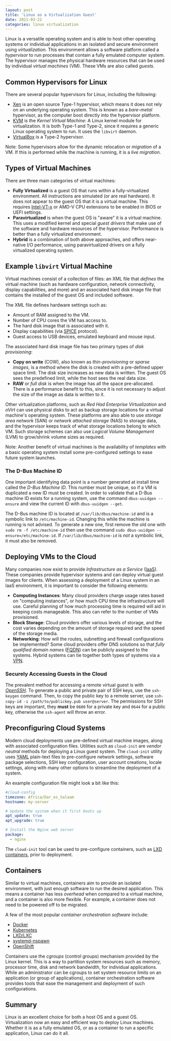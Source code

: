 ```yaml
---
layout: post
title: 'Linux as a Virtualization Guest'
date: 2021-03-22
categories: linux virtualization
---
```


Linux is a versatile operating system and is able to host other operating systems or
individual applications in an isolated and secure environment using _virtualization_. This
environment allows a software platform called a _hypervisor_ to run processes that contain
a fully emulated computer system. The hypervisor manages the physical hardware resources
that can be used by individual _virtual machines_ (VM). These VMs are also called
_guests_.

## Common Hypervisors for Linux

There are several popular hypervisors for Linux, including the following:

- [Xen](https://xenproject.org/) is an open source Type-1 hypervisor, which means it does
  not rely on an underlying operating system. This is known as a _bare-metal_ hypervisor, as
  the computer boot directly into the hypervisor platform.
- [KVM](https://en.wikipedia.org/wiki/Kernel-based_Virtual_Machine) is the _Kernel
  Virtual Machine_: A Linux kernel module for virtualization. It is both Type-1 and Type-2,
  since it requires a generic Linux operating system to run. It uses the `libvirt` daemon.
- [VirtualBox](https://www.virtualbox.org/) is a Type-2 hypervisor.

Note: Some hypervisors allow for the dynamic relocation or _migration_ of a VM. If this is
performed while the machine is running, it is a _live migration_.

## Types of Virtual Machines

There are three main categories of virtual machines:

- **Fully Virtualized** is a guest OS that runs within a fully-virtualized environment.
  All instructions are simulated (or are real hardware). It does not appear to the guest OS
  that it is a virtual machine. This requires [Intel-VT-x](https://software.intel.com/content/www/us/en/develop/articles/intel-virtualization-technology-for-directed-io-vt-d-enhancing-intel-platforms-for-efficient-virtualization-of-io-devices.html) or AMD-V CPU extensions to be
  enabled in BIOS or UEFI settings.
- **Paravirtualized** is when the guest OS is "aware" it is a virtual machine. This uses a
  modified kernel and special _guest drivers_ that make use of the software and hardware
  resources of the hypervisor. Performance is better than a fully virtualized environment.
- **Hybrid** is a combination of both above approaches, and offers near-native I/O
  performance, using paravirtualized drivers on a fully virtualized operating system.

## Example `libvirt` Virtual Machine

Virtual machines consist of a collection of files: an XML file that _defines_ the virtual
machine (such as hardware configuration, network connectivity, display capabilities, and
more) and an associated hard disk image file that contains the installed of the guest OS
and included software.

The XML file defines hardware settings such as:

- Amount of RAM assigned to the VM.
- Number of CPU cores the VM has access to.
- The hard disk image that is associated with it.
- Display capabilities (via [SPICE](https://www.spice-space.org/) protocol).
- Guest access to USB devices, emulated keyboard and mouse input.

The associated hard disk image file has two primary types of _disk provisioning_:

- **Copy on write** (COW), also known as _thin-provisioning_ or _sparse images_, is a
  method where the disk is created with a pre-defined upper space limit. The disk size
  increases as new data is written. The guest OS sees the predefined limit, while the host
  sees the real data size.
- **RAW** or _full disk_ is when the image has all the space pre-allocated. There is a
  performance benefit to this, since it is not necessary to adjust the size of the image as
  data is written to it.

Other virtualization platforms, such as _Red Had Enterprise Virtualization_ and _oVirt_
can use physical disks to act as backup storage locations for a virtual machine's
operating system. These platforms are also able to use _storage area network_ (SAN) or
_network attached storage_ (NAS) to storage data, and the hypervisor keeps track of what
storage locations belong to which VM. Such storage schemes can also use _Logical Volume
Management_ (LVM) to grow/shrink volume sizes as required.

Note: Another benefit of virtual machines is the availability of _templates_ with a basic
operating system install some pre-configured settings to ease future system launches.

### The D-Bus Machine ID

One important identifying data point is a number generated at install time called the
_D-Bus Machine ID_. This number must be unique, so if a VM is duplicated a new ID must be
created. In order to validate that a D-Bus machine ID exists for a running system, use the
command `dbus-uuidgen --ensure` and view the current ID with `dbus-uuidgen --get`.

The D-Bus machine ID is located at `/var/lib/dbus/machine-id` and is a symbolic link to
`/etc/machine-id`. Changing this while the machine is running is not advised. To generate
a new one, first remove the old one with `sudo rm -f /etc/machine-id` then use the command
`sudo dbus-uuidgen --ensure=/etc/machine-id`. If `/var/lib/dbus/machine-id` is _not_ a
symbolic link, it must also be removed.

## Deploying VMs to the Cloud

Many companies now exist to provide _Infrastructure as a Service_ ([IaaS](https://www.oracle.com/cloud/what-is-iaas/)). These companies
provide hypervisor systems and can deploy virtual guest images for clients. When assessing
a deployment of a Linux system in an IaaS environment, it is important to consider the
following elements:

- **Computing Instances**: Many cloud providers charge usage rates based on "computing
  instances", or how much CPU time the infrastructure will use. Careful planning of how much
  processing time is required will aid in keeping costs manageable. This also can refer to
  the number of VMs provisioned.
- **Block Storage**: Cloud providers offer various levels of storage, and the cost varies
  depending on the amount of storage required and the speed of the storage media.
- **Networking**: How will the routes, subnetting and firewall configurations be
  implemented? Some cloud providers offer DNS solutions so that _fully qualified domain
  names_ ([FQDN](https://en.wikipedia.org/wiki/Fully_qualified_domain_name)) can be publicly assigned to the systems. Hybrid systems can tie together
  both types of systems via a [VPN](https://en.wikipedia.org/wiki/Virtual_private_network).

### Securely Accessing Guests in the Cloud

The prevalent method for accessing a remote virtual guest is with [_OpenSSH_](https://www.openssh.com/).
To generate a public and private pair of SSH keys, use the `ssh-keygen` command. Then, to
copy the public key to a remote server, use `ssh-copy-id -i /path/to/publickey.pub user@server`.
The permissions for SSH keys are important, they **must** be `0600` for a private key and
`0644` for a public key, otherwise the `ssh-agent` will throw an error.

## Preconfiguring Cloud Systems

Modern cloud deployments use pre-defined virtual machine images, along with associated
configuration files. Utilities such as `cloud-init` are _vendor neutral_ methods for
deploying a Linux guest system. The `cloud-init` utility uses [YAML](https://en.wikipedia.org/wiki/YAML)
plain-text files to pre-configure network settings, software package selections, SSH key
configuration, user account creations, locale settings, along with many other options to
streamline the deployment of a system.

An example configuration file might look a bit like this:

```yaml
#cloud-config
timezone: Africa/Dar_es_Salaam
hostname: my-server

# Update the system when it first boots up
apt_update: true
apt_upgrade: true

# Install the Nginx web server
package:
  - nginx
```

The `cloud-init` tool can be used to pre-configure containers, such as
[LXD containers](https://linuxcontainers.org/lxd/introduction/), prior to deployment.

## Containers

Similar to virtual machines, containers aim to provide an isolated environment, with just
enough software to run the desired application. This means a container has less _overhead_
when compared to a virtual machine, and a container is also more flexible. For example, a
container does not need to be powered off to be migrated.

A few of the most popular _container orchestration software_ include:

- [Docker](https://www.docker.com/)
- [Kubernetes](https://kubernetes.io/)
- [LXD/LXC](https://linuxcontainers.org/lxd/)
- [systemd-nspawn](https://wiki.archlinux.org/index.php/Systemd-nspawn)
- [OpenShift](https://www.openshift.com/)

Containers use the _cgroups_ (control groups) mechanism provided by the Linux kernel. This
is a way to partition system resources such as memory, processor time, disk and network
bandwidth, for individual applications. While an administrator can be cgroups to set
system resource limits on an application (or group of applications), container
orchestration software provides tools that ease the management and deployment of such
configurations.

## Summary

Linux is an excellent choice for both a host OS and a guest OS. Virtualization now an easy
and efficient way to deploy Linux machines. Whether it is as a fully emulated OS, or as a
container to run a specific application, Linux can do it all.
